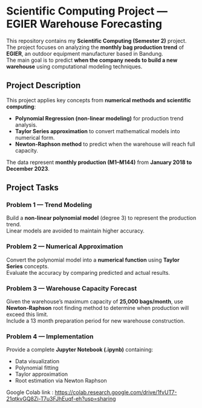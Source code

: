 # Scientific Computing Project — EGIER Warehouse Forecasting

This repository contains my **Scientific Computing (Semester 2)** project.  
The project focuses on analyzing the **monthly bag production trend** of **EGIER**, an outdoor equipment manufacturer based in Bandung.  
The main goal is to predict **when the company needs to build a new warehouse** using computational modeling techniques.

## Project Description

This project applies key concepts from **numerical methods and scientific computing**:
- **Polynomial Regression (non-linear modeling)** for production trend analysis.  
- **Taylor Series approximation** to convert mathematical models into numerical form.  
- **Newton-Raphson method** to predict when the warehouse will reach full capacity.

The data represent **monthly production (M1–M144)** from **January 2018 to December 2023**.

## Project Tasks

### Problem 1 — Trend Modeling
Build a **non-linear polynomial model** (degree 3) to represent the production trend.  
Linear models are avoided to maintain higher accuracy.

### Problem 2 — Numerical Approximation
Convert the polynomial model into a **numerical function** using **Taylor Series** concepts.  
Evaluate the accuracy by comparing predicted and actual results.

### Problem 3 — Warehouse Capacity Forecast
Given the warehouse’s maximum capacity of **25,000 bags/month**, use **Newton-Raphson** root finding method to determine when production will exceed this limit.  
Include a 13 month preparation period for new warehouse construction.

### Problem 4 — Implementation
Provide a complete **Jupyter Notebook (.ipynb)** containing:
- Data visualization  
- Polynomial fitting  
- Taylor approximation  
- Root estimation via Newton Raphson

Google Colab link : https://colab.research.google.com/drive/1fvUT7-21qtkvGQ8Zi-T7u3FJhEuqf-eh?usp=sharing
